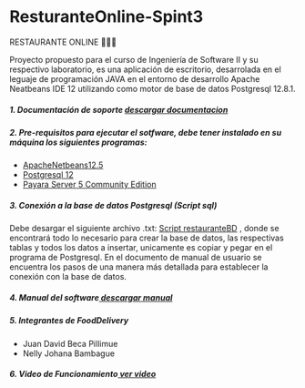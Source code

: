 # ResturanteOnline-Spint3

RESTAURANTE ONLINE 🥣🌮🥩

Proyecto propuesto para el curso de Ingeniería de Software II y su respectivo laboratorio, es una aplicación de escritorio, desarrolada en el leguaje de programación JAVA en el entorno de desarrollo Apache Neatbeans IDE 12 utilizando como motor de base de datos Postgresql 12.8.1.

##### 1. Documentación de soporte [ descargar documentacion](https://drive.google.com/drive/folders/14YWdc9pCRNrcvlRMcp3rkOpogA02oGy8?usp=sharing")

##### 2. Pre-requisitos para ejecutar el sotfware, debe tener instalado en su máquina los siguientes programas:
- [ApacheNetbeans12.5](https://netbeans.apache.org/download/index.html)
- [Postgresql 12](https://www.postgresql.org/download/)
- [Payara Server 5 Community Edition](https://www.payara.fish/downloads/payara-platform-community-edition/)

##### 3. Conexión a la base de datos Postgresql (Script sql)
Debe desargar el siguiente archivo .txt: [Script restauranteBD](https://github.com/juanbep/juanbep-ResturanteOnline-Spint3/blob/main/script.txt)
, donde se encontrará todo lo necesario para crear la base de datos, las respectivas tablas y todos los datos a insertar, unicamente es copiar y pegar en el programa de Postgresql. 
En el documento de manual de usuario se encuentra los pasos de una manera más detallada para establecer la conexión con la base de datos. 

##### 4. Manual del software[ descargar manual](https://github.com/juanbep/juanbep-ResturanteOnline-Spint3/blob/main/manual%20de%20usuario.docx)

##### 5. Integrantes de FoodDelivery
- Juan David Beca Pillimue 
- Nelly Johana Bambague 

##### 6. Video de Funcionamiento[ ver video](https://youtu.be/Tth8D8LWges)
